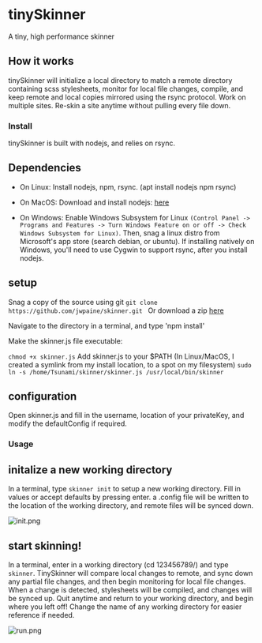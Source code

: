 # tinySkinner

A tiny, high performance skinner

## How it works

tinySkinner will initialize a local directory to match a remote directory containing scss stylesheets, monitor for local file changes, compile, and keep remote and local copies mirrored using the rsync protocol. Work on multiple sites. Re-skin a site anytime without pulling every file down.

### Install

tinySkinner is built with nodejs, and relies on rsync.

## Dependencies
* On Linux: Install nodejs, npm, rsync. (apt install nodejs npm rsync)

* On MacOS: Download and install nodejs: [here](https://nodejs.org/en/download/)

* On Windows: Enable Windows Subsystem for Linux ```(Control Panel -> Programs and Features -> Turn Windows Feature on or off -> Check Windows Subsystem for Linux)```. Then, snag a linux distro from Microsoft's app store (search debian, or ubuntu). If installing natively on Windows, you'll need to use Cygwin to support rsync, after you install nodejs.

## setup 
Snag a copy of the source using git
```git clone https://github.com/jwpaine/skinner.git ```
Or download a zip [here](https://github.com/jwpaine/skinner/archive/refs/heads/master.zip)

Navigate to the directory in a terminal, and type 'npm install'

Make the skinner.js file executable:

``` chmod +x skinner.js ```
Add skinner.js to your $PATH (In Linux/MacOS, I created a symlink from my install location, to a spot on my filesystem)
``` sudo ln -s /home/Tsunami/skinner/skinner.js /usr/local/bin/skinner ```

## configuration

Open skinner.js and fill in the username, location of your privateKey, and modify the defaultConfig if required.

### Usage

## initalize a new working directory

In a terminal, type ```skinner init``` to setup a new working directory. Fill in values or accept defaults by pressing enter. a .config file will be written to the location of the working directory, and remote files will be synced down.

![init.png](init.png)

## start skinning!

In a terminal, enter in a working directory (cd 123456789/) and type ```skinner```. TinySkinner will compare local changes to remote, and sync down any partial file changes, and then begin monitoring for local file changes. When a change is detected, stylesheets will be compiled, and changes will be synced up. Quit anytime and return to your working directory, and begin where you left off! Change the name of any working directory for easier reference if needed.

![run.png](run.png)

